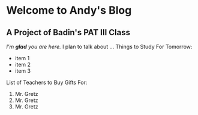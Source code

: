 # Welcome to Andy's Blog
## A Project of Badin's PAT III Class

*I'm **glad** you are here.* I plan to talk about ...
Things to Study For Tomorrow:
* item 1 
* item 2 
* item 3 

List of Teachers to Buy Gifts For:
1. Mr. Gretz
2. Mr. Gretz
3. Mr. Gretz
